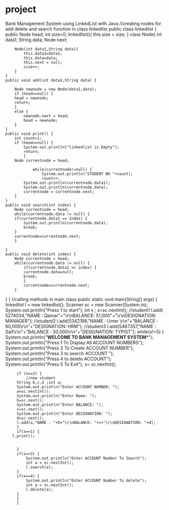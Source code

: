 # project
Bank Management System using LinkedList with Java
//creating nodes for add delete and search function in class linkedlist
public class linkedlist {
	public Node head;
	int size=0;
	linkedlist(){
		this.size = size;
	}
	class Node{
		int data1;
		String data;
		Node next;
		
		Node(int data1,String data){
			this.data1=data1;
			this.data=data;
			this.next = null;
			size++;
		}
	}
	public void add(int data1,String data) {
	
		Node newnode = new Node(data1,data);
		if (head==null) {
		head = newnode;
		return;
		}
		else {
			newnode.next = head;
			head = newnode;
		}
	}
	public void print() {
		int count=1;
		if (head==null) {
			System.out.println("linkedlist is Empty");
			return;
			}
		Node currentnode = head;
				
				while(currentnode!=null) {
					System.out.println("STUDENT NO "+count);
					count++;
			System.out.println(currentnode.data1);		
			System.out.println(currentnode.data);
			currentnode = currentnode.next;
		}
	} 
	public void search(int index) {
		Node currentnode = head;
		while(currentnode.data != null) {
		if(currentnode.data1 == index) {
			System.out.println(currentnode.data);
			break;
		}
		currentnode=currentnode.next;
		}
		
	}
	public void delete(int index) {
		Node currentnode = head;
		while(currentnode.data != null) {
			if(currentnode.data1 == index) {
			currentnode.data=null;
			break;
			}
			currentnode=currentnode.next;
		}
}
}
//calling methods in main class
public static void main(String[] args) {
	linkedlist l = new linkedlist();
	Scanner sc = new Scanner(System.in);
	 System.out.println("Press 1 to start");
	int x ;
	x=sc.nextInt();
	//student1
	     l.add( 5274034,"NAME : Qamar"+"\r\nBALANCE: 51,000"+"\r\nDESIGNATION: MANAGER");
	     //student2
	     l.add(5342198,"NAME : Umer \r\n"+"BALANCE : 60,000\r\n"+"DESIGNATION: HRM");
	     	     //student3
	     l.add(5467357,"NAME : Saif\r\n"+"BALANCE : 30,000\r\n"+"DESIGNATION: TYPIST");
	     while(x!=5) {
	     System.out.println("****WELCOME TO BANK MANAGEMENT SYSTEM*****");
	     System.out.println("Press 1 To Display All ACCOUNT NUMBERS");
	     System.out.println("Press 2 To Create ACCOUNT NUMBER");
	     System.out.println("Press 3 to search ACCOUNT ");
	     System.out.println("Press 4 to delete ACCOUNT");
	     System.out.println("Press 5 To Exit");
	     x= sc.nextInt();
	     
	     if (x==2) {
	    	 //new student	   
	     String b,c,d ;int a;
	     System.out.println("Enter ACCOUNT NUMBER: ");
	     a=sc.nextInt(); 
	     System.out.println("Enter Name: ");
	     b=sc.next();
	     System.out.println("Enter BALANCE: ");
	     c=sc.next();
	     System.out.println("Enter DESIGNATION: ");
	     d=sc.next();
	     l.add(a,"NAME : "+b+"\r\nBALANCE: "+c+"\r\nDESIGNATION: "+d);
	     }
	     if(x==1) {
	   l.print();
	   
	   
	     }
	     if(x==3) {
	    	 System.out.println("Enter ACCOUNT Number To Search");
	    	 int a = sc.nextInt();
	    	 l.search(a);
	     }
	     if(x==4) {
	    	 System.out.println("Enter ACCOUNT Number To delete");
	    	 int a = sc.nextInt();
	    	 l.delete(a);
	     }
	     }  
	     }

